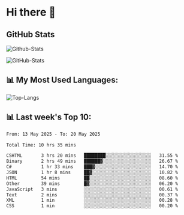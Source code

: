 # Hi there 👋

## GitHub Stats
![Github-Stats](https://github-readme-stats-sigma-five.vercel.app/api?username=ltorson&show_icons=true&theme=radical&count_private=true&show=reviews,discussions_started,discussions_answered,prs_merged,prs_merged_percentage)

![GitHub-Stats](https://github-readme-stats.vercel.app/api/wakatime?username=LeeTorson&theme=synthwave&size_weight=0.5&count_weight=0.5&title_color=36F9F6&langs_count=10&count_private=true)

## 📊 My Most Used Languages:
![Top-Langs](https://github-readme-stats-sigma-five.vercel.app/api/top-langs/?username=LTorson&layout=compact&langs_count=10)


## 📊 Last week's Top 10:
<!--START_SECTION:waka-->

```txt
From: 13 May 2025 - To: 20 May 2025

Total Time: 10 hrs 35 mins

CSHTML       3 hrs 20 mins   ████████░░░░░░░░░░░░░░░░░   31.55 %
Binary       2 hrs 49 mins   ██████▓░░░░░░░░░░░░░░░░░░   26.67 %
C#           1 hr 33 mins    ███▓░░░░░░░░░░░░░░░░░░░░░   14.70 %
JSON         1 hr 8 mins     ██▓░░░░░░░░░░░░░░░░░░░░░░   10.82 %
HTML         54 mins         ██░░░░░░░░░░░░░░░░░░░░░░░   08.60 %
Other        39 mins         █▓░░░░░░░░░░░░░░░░░░░░░░░   06.20 %
JavaScript   3 mins          ░░░░░░░░░░░░░░░░░░░░░░░░░   00.61 %
Text         2 mins          ░░░░░░░░░░░░░░░░░░░░░░░░░   00.37 %
XML          1 min           ░░░░░░░░░░░░░░░░░░░░░░░░░   00.28 %
CSS          1 min           ░░░░░░░░░░░░░░░░░░░░░░░░░   00.20 %
```

<!--END_SECTION:waka-->
